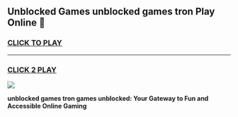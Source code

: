 
## Unblocked Games unblocked games tron Play Online 👋
<h3>
<a href="https://news.freeplayer.one?title=unblocked_games_tron&ref=17F">CLICK TO PLAY</a></h3>
<hr>

<h3>
<a href="https://news.freeplayer.one?title=unblocked_games_tron&ref=17F">CLICK 2 PLAY</a>
  
</h3>

<a href="https://news.freeplayer.one?title=unblocked_games_tron&ref=17F/"><img src="https://clearcache.store/games.png"></a>


**unblocked games tron games unblocked: Your Gateway to Fun and Accessible Online Gaming**
